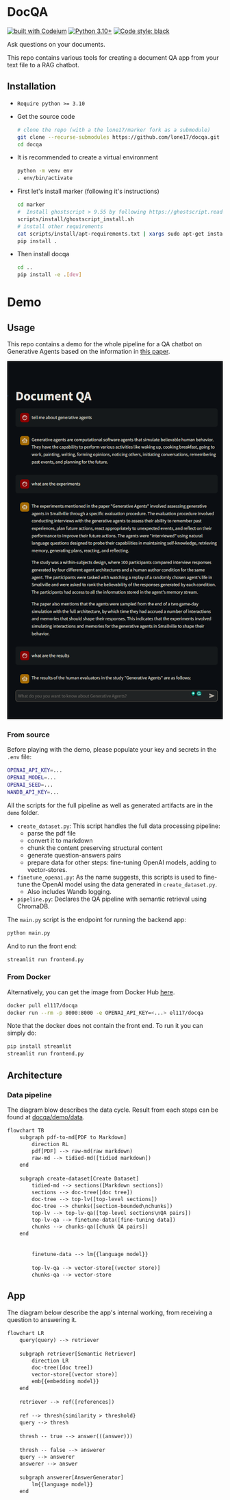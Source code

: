 # DocQA

[![built with Codeium](https://codeium.com/badges/main)](https://codeium.com)
[![Python 3.10+](https://img.shields.io/badge/python-3.10+-blue.svg)](https://www.python.org/downloads/release/python-31013/)
[![Code style: black](https://img.shields.io/badge/code%20style-black-000000.svg)](https://github.com/psf/black)

Ask questions on your documents.

This repo contains various tools for creating a document QA app from your text file to a RAG
chatbot.

## Installation

- `Require python >= 3.10`
- Get the source code

  ```bash
  # clone the repo (with a the lone17/marker fork as a submodule)
  git clone --recurse-submodules https://github.com/lone17/docqa.git
  cd docqa
  ```

- It is recommended to create a virtual environment

  ```bash
  python -m venv env
  . env/bin/activate
  ```

- First let's install marker (following it's instructions)

  ```bash
  cd marker
  #  Install ghostscript > 9.55 by following https://ghostscript.readthedocs.io/en/latest/Install.html
  scripts/install/ghostscript_install.sh
  # install other requirements
  cat scripts/install/apt-requirements.txt | xargs sudo apt-get install -y
  pip install .
  ```

- Then install docqa

  ```bash
  cd ..
  pip install -e .[dev]
  ```

# Demo

## Usage

This repo contains a demo for the whole pipeline for a QA chatbot on Generative Agents based on the
information
in [this paper](<docqa/demo/data/generative_agent/generative_agent%20(1).pdf>).

![](assets/image.png)

### From source

Before playing with the demo, please populate your key and secrets in the `.env` file:

```bash
OPENAI_API_KEY=...
OPENAI_MODEL=...
OPENAI_SEED=...
WANDB_API_KEY=...
```

All the scripts for the full pipeline as well as generated artifacts are in the `demo` folder.

- `create_dataset.py`: This script handles the full data processing pipeline:
  - parse the pdf file
  - convert it to markdown
  - chunk the content preserving structural content
  - generate question-answers pairs
  - prepare data for other steps: fine-tuning OpenAI models, adding to vector-stores.
- `finetune_openai.py`: As the name suggests, this scripts is used to fine-tune the OpenAI model
  using the data generated in `create_dataset.py`.
  - Also includes Wandb logging.
- `pipeline.py`: Declares the QA pipeline with semantic retrieval using ChromaDB.

The `main.py` script is the endpoint for running the backend app:

```bash
python main.py
```

And to run the front end:

```bash
streamlit run frontend.py
```

### From Docker

Alternatively, you can get the image from Docker Hub
[here](tps://hub.docker.com/repository/docker/el117/docqa/general).

```bash
docker pull el117/docqa
docker run --rm -p 8000:8000 -e OPENAI_API_KEY=<...> el117/docqa
```

Note that the docker does not contain the front end. To run it you can simply do:

```bash
pip install streamlit
streamlit run frontend.py
```

## Architecture

### Data pipeline

The diagram blow describes the data cycle. Result from each steps can be found at [docqa/demo/data](docqa/demo/data).

```mermaid
flowchart TB
    subgraph pdf-to-md[PDF to Markdown]
        direction RL
        pdf[PDF] --> raw-md(raw markdown)
        raw-md --> tidied-md([tidied markdown])
    end

    subgraph create-dataset[Create Dataset]
        tidied-md --> sections([Markdown sections])
        sections --> doc-tree([doc tree])
        doc-tree --> top-lv([top-level sections])
        doc-tree --> chunks([section-bounded\nchunks])
        top-lv --> top-lv-qa([top-level sections\nQA pairs])
        top-lv-qa --> finetune-data([fine-tuning data])
        chunks --> chunks-qa([chunk QA pairs])
    end


        finetune-data --> lm{{language model}}

        top-lv-qa --> vector-store[(vector store)]
        chunks-qa --> vector-store
```

## App

The diagram below describe the app's internal working, from receiving a question to answering it.

```mermaid
flowchart LR
    query(query) --> retriever

    subgraph retriever[Semantic Retriever]
        direction LR
        doc-tree([doc tree])
        vector-store[(vector store)]
        emb{{embedding model}}
    end

    retriever --> ref([references])

    ref --> thresh{similarity > threshold}
    query --> thresh

    thresh -- true --> answer(((answer)))

    thresh -- false --> answerer
    query --> answerer
    answerer --> answer

    subgraph answerer[AnswerGenerator]
        lm{{language model}}
    end
```
